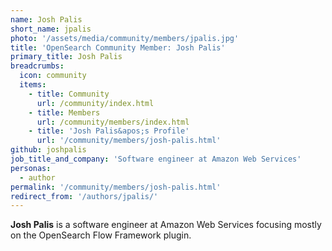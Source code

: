 ```yaml
---
name: Josh Palis
short_name: jpalis
photo: '/assets/media/community/members/jpalis.jpg'
title: 'OpenSearch Community Member: Josh Palis'
primary_title: Josh Palis
breadcrumbs:
  icon: community
  items:
    - title: Community
      url: /community/index.html
    - title: Members
      url: /community/members/index.html
    - title: 'Josh Palis&apos;s Profile'
      url: '/community/members/josh-palis.html'
github: joshpalis
job_title_and_company: 'Software engineer at Amazon Web Services'
personas:
  - author
permalink: '/community/members/josh-palis.html'
redirect_from: '/authors/jpalis/'
---
```


**Josh Palis** is a software engineer at Amazon Web Services focusing mostly on the OpenSearch Flow Framework plugin.
